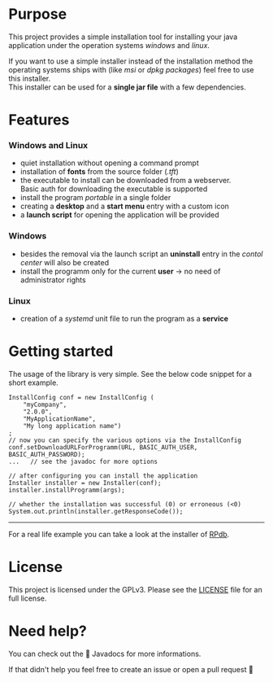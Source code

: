 # Purpose

This project provides a simple installation tool for installing your java application under the operation systems *windows* and *linux*.  

If you want to use a simple installer instead of the installation method the operating systems ships with (like *msi* or *dpkg packages*) feel free to use this installer.  
This installer can be used for a **single jar file** with a few dependencies.

# Features

### Windows and Linux

* quiet installation without opening a command prompt
* installation of **fonts** from the source folder (*.tft*)
* the executable to install can be downloaded from a webserver.  
Basic auth for downloading the executable is supported
* install the program *portable* in a single folder
* creating a **desktop** and a **start menu** entry with a custom icon
* a **launch script** for opening the application will be provided

### Windows

* besides the removal via the launch script an **uninstall** entry in the *contol center* will also be created
* install the programm only for the current **user** -> no need of administrator rights

### Linux

* creation of a *systemd* unit file to run the program as a **service**

# Getting started

The usage of the library is very simple. See the below code snippet for a short example.

```
InstallConfig conf = new InstallConfig (
    "myCompany", 
    "2.0.0", 
    "MyApplicationName", 
    "My long application name")
;
// now you can specify the various options via the InstallConfig
conf.setDownloadURLForProgramm(URL, BASIC_AUTH_USER, BASIC_AUTH_PASSWORD);
...   // see the javadoc for more options

// after configuring you can install the application
Installer installer = new Installer(conf);
installer.installProgramm(args);

// whether the installation was successful (0) or erroneous (<0)
System.out.println(installer.getResponseCode());
```
___

For a real life example you can take a look at the installer of [RPdb](https://git.rpjosh.tk/RPJosh/RPdb/src/branch/master/Program/Java/tk.rpjosh.rpdb.installer).

# License
This project is licensed under the GPLv3. Please see the [LICENSE](LICENSE) file for an full license.

# Need help?
You can check out the 📖️ Javadocs for more informations.

If that didn't help you feel free to create an issue or open a pull request 📣️